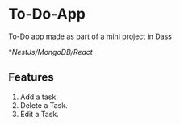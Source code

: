 # To-Do-App
To-Do app made as part of a mini project in Dass

**NestJs/MongoDB/React*

## Features
1. Add a task.
2. Delete a Task.
3. Edit a Task.
